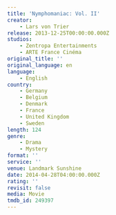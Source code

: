 ```yaml
---
title: 'Nymphomaniac: Vol. II'
creator:
    - Lars von Trier
release: 2013-12-25T00:00:00.000Z
studios:
    - Zentropa Entertainments
    - ARTE France Cinéma
original_title: ''
original_language: en
language:
    - English
country:
    - Germany
    - Belgium
    - Denmark
    - France
    - United Kingdom
    - Sweden
length: 124
genre:
    - Drama
    - Mystery
format: ''
service: ''
venue: Landmark Sunshine
date: 2014-04-28T04:00:00.000Z
rating: ''
revisit: false
media: Movie
tmdb_id: 249397
---
```



